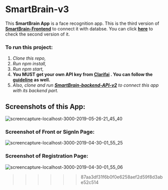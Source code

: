 # SmartBrain-v3

This **SmartBrain App** is a face recognition app. This is the third version of **[SmartBrain-Frontend](https://github.com/MalihaKabir/SmartBrain-FrontEndPart)** to connect it with databse. You can click **[here](https://github.com/MalihaKabir/SmartBrain-v2)** to check the second version of it.

### To run this project:

1. *Clone this repo,*
2. *Run npm install,*
3. *Run npm start,*
4. **You MUST get your own API key from [Clarifai](https://clarifai.com/) . You can follow the [guideline](https://clarifai.com/models/face-detection-image-recognition-model-a403429f2ddf4b49b307e318f00e528b-detection) as well.**
5. *Also, clone and run **[SmartBrain-backend-API-v2](https://github.com/MalihaKabir/SmartBrain-API-v2-forDatabase)** to connect this app with its backend part.*


## Screenshots of this App:
![screencapture-localhost-3000-2019-05-26-21_45_40](https://user-images.githubusercontent.com/43598622/58385416-f5e90800-8011-11e9-800a-f787702c23c2.jpg)

### Screenshot of Front or SignIn Page:
![screencapture-localhost-3000-2019-04-30-01_55_25](https://user-images.githubusercontent.com/43598622/56924019-bf40d000-6aed-11e9-9766-da3ef1de6110.jpg)

### Screenshot of Registration Page:
![screencapture-localhost-3000-2019-04-30-01_55_06](https://user-images.githubusercontent.com/43598622/56959054-fce53d80-6b6d-11e9-8822-13f48d8429ad.jpg)
>>>>>> 87aa3df31f6b0f0e6258aef2d59f8d3abe52c514
